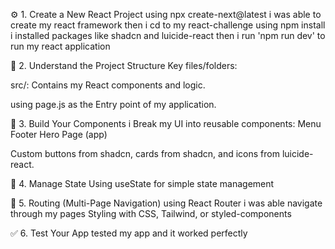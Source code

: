 
⚙️ 1. Create a New React Project
using npx create-next@latest i was able to create my react framework
then i cd to my react-challenge
using npm install i installed packages like shadcn and luicide-react
then i run 'npm run dev' to run my react application

📁 2. Understand the Project Structure
Key files/folders:

src/: Contains my React components and logic.

using page.js as the Entry point of my application.

🧱 3. Build Your Components
i Break my UI into reusable components:
Menu
Footer
Hero
Page (app)

Custom buttons from shadcn, cards from shadcn, and icons from luicide-react.

🧠 4. Manage State
Using useState for simple state management



🔗 5. Routing (Multi-Page Navigation)
using React Router i was able navigate through my pages
Styling with CSS, Tailwind, or styled-components

✅ 6. Test Your App
tested my app and it worked perfectly


